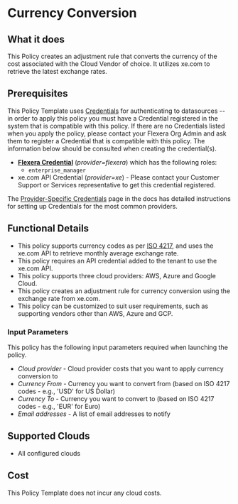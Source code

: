 # Currency Conversion

## What it does

This Policy creates an adjustment rule that converts the currency of the cost associated with the Cloud Vendor of choice. It utilizes xe.com to retrieve the latest exchange rates.

## Prerequisites

This Policy Template uses [Credentials](https://docs.flexera.com/flexera/EN/Automation/ManagingCredentialsExternal.htm) for authenticating to datasources -- in order to apply this policy you must have a Credential registered in the system that is compatible with this policy. If there are no Credentials listed when you apply the policy, please contact your Flexera Org Admin and ask them to register a Credential that is compatible with this policy. The information below should be consulted when creating the credential(s).

- [**Flexera Credential**](https://docs.flexera.com/flexera/EN/Automation/ProviderCredentials.htm) (*provider=flexera*) which has the following roles:
  - `enterprise_manager`
- xe.com API Credential (*provider=xe*) - Please contact your Customer Support or Services representative to get this credential registered. 

The [Provider-Specific Credentials](https://docs.flexera.com/flexera/EN/Automation/ProviderCredentials.htm) page in the docs has detailed instructions for setting up Credentials for the most common providers.

## Functional Details

- This policy supports currency codes as per [ISO 4217](https://www.xe.com/iso4217.php), and uses the xe.com API to retrieve monthly average exchange rate.
- This policy requires an API credential added to the tenant to use the xe.com API.
- This policy supports three cloud providers: AWS, Azure and Google Cloud.
- This policy creates an adjustment rule for currency conversion using the exchange rate from xe.com.
- This policy can be customized to suit user requirements, such as supporting vendors other than AWS, Azure and GCP.

### Input Parameters

This policy has the following input parameters required when launching the policy.

- *Cloud provider* - Cloud provider costs that you want to apply currency conversion to
- *Currency From* - Currency you want to convert from (based on ISO 4217 codes - e.g., 'USD' for US Dollar)
- *Currency To* - Currency you want to convert to (based on ISO 4217 codes - e.g., 'EUR' for Euro)
- *Email addresses* - A list of email addresses to notify

## Supported Clouds

- All configured clouds

## Cost

This Policy Template does not incur any cloud costs.
